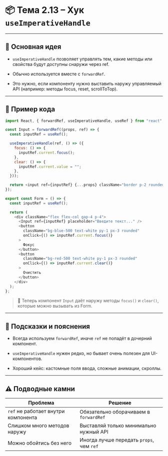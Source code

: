# 📦 Тема 2.13 – Хук `useImperativeHandle`

---

## 🚀 Основная идея

- `useImperativeHandle` позволяет управлять тем, какие методы или свойства будут доступны снаружи через ref.

- Обычно используется вместе с `forwardRef`.

- Это нужно, если компоненту нужно выставить наружу управляемый API (например: методы focus, reset, scrollToTop).

---

## 🔹 Пример кода

```javascript
import React, { forwardRef, useImperativeHandle, useRef } from "react";

const Input = forwardRef((props, ref) => {
  const inputRef = useRef();

  useImperativeHandle(ref, () => ({
    focus: () => {
      inputRef.current.focus();
    },
    clear: () => {
      inputRef.current.value = "";
    },
  }));

  return <input ref={inputRef} {...props} className="border p-2 rounded" />;
});

export const Form = () => {
  const inputRef = useRef();

  return (
    <div className="flex flex-col gap-4 p-4">
      <Input ref={inputRef} placeholder="Введите текст..." />
      <button
        className="bg-blue-500 text-white py-1 px-3 rounded"
        onClick={() => inputRef.current.focus()}
      >
        Фокус
      </button>
      <button
        className="bg-red-500 text-white py-1 px-3 rounded"
        onClick={() => inputRef.current.clear()}
      >
        Очистить
      </button>
    </div>
  );
};
```

> 📌 Теперь компонент `Input` даёт наружу методы `focus()` и `clear()`, которые можно вызывать из Form.

---

## 📌 Подсказки и пояснения

- Всегда используем `forwardRef`, иначе `ref` не попадёт в дочерний компонент.

- `useImperativeHandle` нужен редко, но бывает очень полезен для UI-компонентов.

- Хороший кейс: кастомные поля ввода, сложные анимации, скроллы.

---

## ⚠️ Подводные камни

| Проблема                            | Решение                                  |
| ----------------------------------- | ---------------------------------------- |
| `ref` не работает внутри компонента | Обязательно оборачиваем в `forwardRef`   |
| Слишком много методов наружу        | Выставляй только минимально нужный API   |
| Можно обойтись без него             | Иногда лучше передать `props`, чем `ref` |
